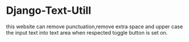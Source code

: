 # Django-Text-Utill

this website can remove punctuation,remove extra space and upper case the input text into text area when respected toggle button is set on. 
